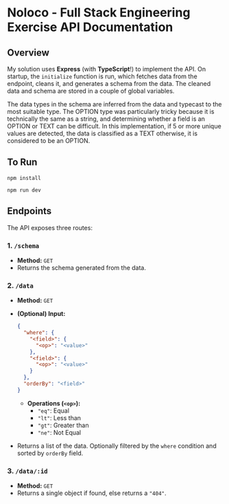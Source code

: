 # Noloco - Full Stack Engineering Exercise API Documentation

## Overview

My solution uses **Express** (with **TypeScript**!) to implement the API. On startup, the `initialize` function is run, which fetches data from the endpoint, cleans it, and generates a schema from the data. The cleaned data and schema are stored in a couple of global variables.

The data types in the schema are inferred from the data and typecast to the most suitable type. The OPTION type was particularly tricky because it is technically the same as a string, and determining whether a field is an OPTION or TEXT can be difficult. In this implementation, if 5 or more unique values are detected, the data is classified as a TEXT otherwise, it is considered to be an OPTION.


## To Run
`npm install`


`npm run dev`

## Endpoints

The API exposes three routes:

### 1. `/schema`
- **Method:** `GET`
- Returns the schema generated from the data.

### 2. `/data`
- **Method:** `GET`
- **(Optional) Input:**

  ```json
  {
    "where": {
      "<field>": {
        "<op>": "<value>"
      },
      "<field>": {
        "<op>": "<value>"
      }
    },
    "orderBy": "<field>"
  }
  ```

    - **Operations (`<op>`):**
        - `"eq"`: Equal
        - `"lt"`: Less than
        - `"gt"`: Greater than
        - `"ne"`: Not Equal

- Returns a list of the data. Optionally filtered by the `where` condition and sorted by `orderBy` field.

### 3. `/data/:id`
- **Method:** `GET`
- Returns a single object if found, else returns a `"404"`.


